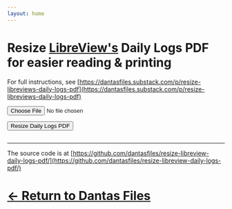 ```yaml
---
layout: home
---
```

# Resize [LibreView's](https://www.libreview.com/) Daily Logs PDF for easier reading & printing

For full instructions, see [https://dantasfiles.substack.com/p/resize-libreviews-daily-logs-pdf](https://dantasfiles.substack.com/p/resize-libreviews-daily-logs-pdf)
  
<input type="file" id="pdfInput" accept="application/pdf">

<button onclick="convertPdf()">Resize Daily Logs PDF</button>

## <a id="downloadLink" style="display: none;" download="output.pdf">Download resized Daily Logs PDF</a>

***

The source code is at [https://github.com/dantasfiles/resize-libreview-daily-logs-pdf/](https://github.com/dantasfiles/resize-libreview-daily-logs-pdf/)

# [← Return to Dantas Files](https://dantasfiles.com/)

<script src="https://cdn.jsdelivr.net/npm/pdf-lib@1.17.1/dist/pdf-lib.min.js"></script>
<script src="resize-libreview-daily-logs-pdf.js"></script>
